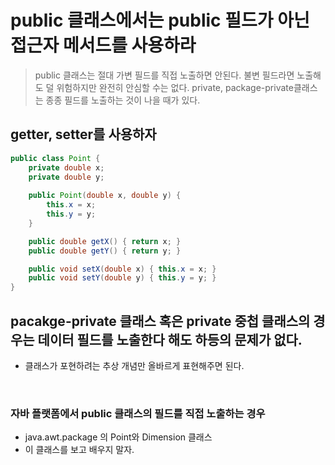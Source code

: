 # public 클래스에서는 public 필드가 아닌 접근자 메서드를 사용하라
> public 클래스는 절대 가변 필드를 직접 노출하면 안된다.
> 불변 필드라면 노출해도 덜 위험하지만 완전히 안심할 수는 없다.
> private, package-private클래스는 종종 필드를 노출하는 것이 나을 때가 있다. 

## getter, setter를 사용하자
```java
public class Point {
	private double x;
	private double y;
	
	public Point(double x, double y) {
		this.x = x;
		this.y = y;
	}

	public double getX() { return x; }
	public double getY() { return y; }

	public void setX(double x) { this.x = x; }
	public void setY(double y) { this.y = y; }
}
```

## pacakge-private 클래스 혹은 private 중첩 클래스의 경우는 데이터 필드를 노출한다 해도 하등의 문제가 없다. 
- 클래스가 포현하려는 추상 개념만 올바르게 표현해주면 된다. 


</br>

### 자바 플랫폼에서 public 클래스의 필드를 직접 노출하는 경우
- java.awt.package 의 Point와 Dimension 클래스
- 이 클래스를 보고 배우지 말자.

